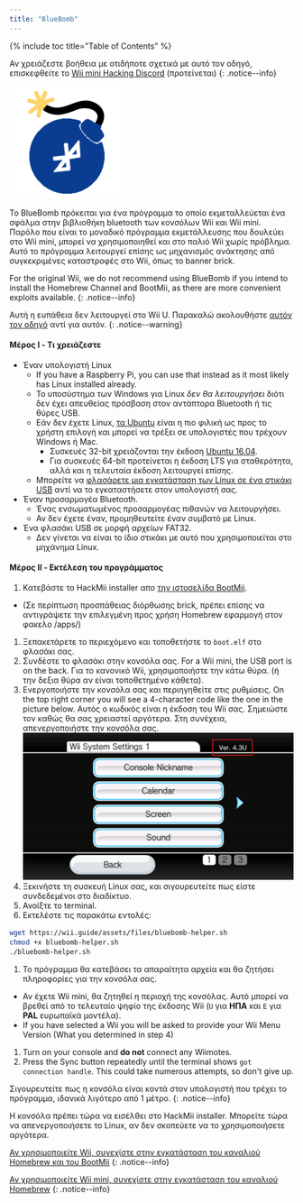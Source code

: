 ```yaml
---
title: "BlueBomb"
---
```


{% include toc title="Table of Contents" %}

Αν χρειάζεστε βοήθεια με οτιδήποτε σχετικά με αυτό τον οδηγό, επισκεφθείτε το [Wii mini Hacking Discord](https://discord.gg/6ryxnkS) (προτείνεται)
{: .notice--info}

![Bluebomb](/images/bluebomb.png)

To BlueBomb πρόκειται για ένα πρόγραμμα το οποίο εκμεταλλεύεται ένα σφάλμα στην βιβλιοθήκη bluetooth των κονσόλων Wii και Wii mini. Παρόλο που είναι το μοναδικό πρόγραμμα εκμετάλλευσης που δουλεύει στο Wii mini, μπορεί να χρησιμοποιηθεί και στο παλιό Wii χωρίς πρόβλημα. Αυτό το πρόγραμμα λειτουργεί επίσης ως μηχανισμός ανάκτησης από συγκεκριμένες καταστροφές στο Wii, όπως το banner brick.

For the original Wii, we do not recommend using BlueBomb if you intend to install the Homebrew Channel and BootMii, as there are more convenient exploits available.
{: .notice--info}

Αυτή η ευπάθεια δεν λειτουργεί στο Wii U. Παρακαλώ ακολουθήστε [αυτόν τον οδηγό](https://wiiuguide.xyz/#/vwii-modding) αντί για αυτόν.
{: .notice--warning}

#### Μέρος I - Τι χρειάζεστε
- Έναν υπολογιστή Linux
  - If you have a Raspberry Pi, you can use that instead as it most likely has Linux installed already.
  - Το υποσύστημα των Windows για Linux *δεν θα λειτουργήσει* διότι δεν έχει απευθείας πρόσβαση στον αντάπτορα Bluetooth ή τις θύρες USB.
  - Εάν δεν έχετε Linux, [τα Ubuntu](https://ubuntu.com/download/desktop) είναι η πιο φιλική ως προς το χρήστη επιλογή και μπορεί να τρέξει σε υπολογιστές που τρέχουν Windows ή Mac.
    - Συσκευές 32-bit χρειάζονται την έκδοση [Ubuntu 16.04](http://releases.ubuntu.com/16.04/).
    - Για συσκευές 64-bit προτείνεται η έκδοση LTS για σταθερότητα, αλλά και η τελευταία έκδοση λειτουργεί επίσης.
  - Μπορείτε να [φλασάρετε μια εγκατάσταση των Linux σε ένα στικάκι USB](https://ubuntu.com/tutorials/tutorial-create-a-usb-stick-on-windows#1-overview) αντί να το εγκαταστήσετε στον υπολογιστή σας.
- Έναν προσαρμογέα Bluetooth.
  - Ένας ενσωματωμένος προσαρμογέας πιθανών να λειτουργήσει.
  - Αν δεν έχετε έναν, προμηθευτείτε έναν συμβατό με Linux.
- Ένα φλασάκι USB σε μορφή αρχείων FAT32.
  - Δεν γίνεται να είναι το ίδιο στικάκι με αυτό που χρησιμοποιείται στο μηχάνημα Linux.

#### Μέρος II - Εκτέλεση του προγράμματος
1. Κατεβάστε το HackMii installer απο [ την ιστοσελίδα BootMii](https://bootmii.org/download/).
- (Σε περίπτωση προσπάθειας διόρθωσης brick, πρέπει επίσης να αντιγράψετε την επιλεγμένη προς χρήση Homebrew εφαρμογή στον φακελο /apps/)
1. Ξεπακετάρετε το περιεχόμενο και τοποθετήστε το `boot.elf` στο φλασάκι σας.
1. Συνδέστε το φλασάκι στην κονσόλα σας. For a Wii mini, the USB port is on the back. Για το κανονικό Wii, χρησιμοποιήστε την κάτω θύρα. (ή την δεξια θύρα αν είναι τοποθετημένο κάθετα).
1. Ενεργοποιήστε την κονσόλα σας και περιηγηθείτε στις ρυθμίσεις. On the top right corner you will see a 4-character code like the one in the picture below. Αυτός ο κωδικός είναι η έκδοση του Wii σας. Σημειώστε τον καθώς θα σας χρειαστεί αργότερα. Στη συνέχεια, απενεργοποιήστε την κονσόλα σας. ![SystemMenuVersion](/images/Wii/SystemMenuVersion.png)
1. Ξεκινήστε τη συσκευή Linux σας, και σιγουρευτείτε πως είστε συνδεδεμένοι στο διαδίκτυο.
1. Ανοίξτε το terminal.
1. Εκτελέστε τις παρακάτω εντολές:
```bash
wget https://wii.guide/assets/files/bluebomb-helper.sh
chmod +x bluebomb-helper.sh
./bluebomb-helper.sh
```
1. Το πρόγραμμα θα κατεβάσει τα απαραίτητα αρχεία και θα ζητήσει πληροφορίες για την κονσόλα σας.
  - Αν έχετε Wii mini, θα ζητηθεί η περιοχή της κονσόλας. Αυτό μπορεί να βρεθεί από το τελευταίο ψηφίο της έκδοσης Wii (`U` για **ΗΠΑ** και `E` για **PAL** ευρωπαϊκά μοντέλα).
  - If you have selected a Wii you will be asked to provide your Wii Menu Version (What you determined in step 4)
1. Turn on your console and **do not** connect any Wiimotes.
1. Press the Sync button repeatedly until the terminal shows `got connection handle`. This could take numerous attempts, so don't give up.

Σιγουρευτείτε πως η κονσόλα είναι κοντά στον υπολογιστή που τρέχει το πρόγραμμα, ιδανικά λιγότερο από 1 μέτρο.
{: .notice--info}

Η κονσόλα πρέπει τώρα να εισέλθει στο HackMii installer. Μπορείτε τώρα να απενεργοποιήσετε το Linux, αν δεν σκοπεύετε να το χρησιμοποιήσετε αργότερα.

[Αν χρησιμοποιείτε Wii, συνεχίστε στην εγκατάσταση του καναλιού Homebrew και του BootMii](hbc)
{: .notice--info}

[Αν χρησιμοποιείτε Wii mini, συνεχίστε στην εγκατάσταση του καναλιού Homebrew](hbc-mini)
{: .notice--info}
